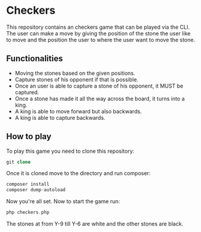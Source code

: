 # Checkers

This repository contains an checkers game that can be played via the CLI. The user can make a move by giving the position of the stone the user like to move and the position the user to where the user want to move the stone.

## Functionalities
- Moving the stones based on the given positions.
- Capture stones of his opponent if that is possible. 
- Once an user is able to capture a stone of his opponent, it MUST be captured.
- Once a stone has made it all the way across the board, it turns into a king.
- A king is able to move forward but also backwards. 
- A king is able to capture backwards.

## How to play

To play this game you need to clone this repository:

```php
git clone 
```

Once it is cloned move to the directory and run composer:

```php
composer install
composer dump-autoload
```

Now you're all set. Now to start the game run:

```php
php checkers.php
```

The stones at from Y-9 till Y-6 are white and the other stones are black.
